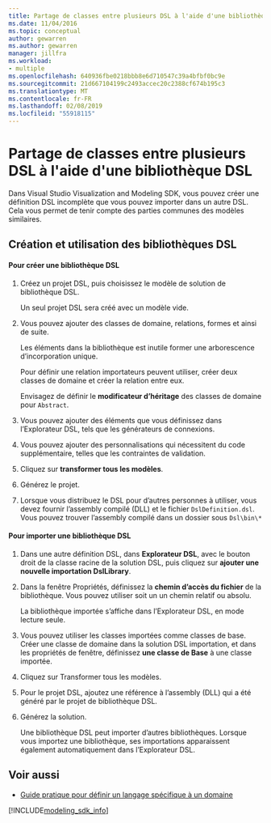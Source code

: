 ```yaml
---
title: Partage de classes entre plusieurs DSL à l'aide d'une bibliothèque DSL
ms.date: 11/04/2016
ms.topic: conceptual
author: gewarren
ms.author: gewarren
manager: jillfra
ms.workload:
- multiple
ms.openlocfilehash: 640936fbe0218bbb8e6d710547c39a4bfbf0bc9e
ms.sourcegitcommit: 21d667104199c2493accec20c2388cf674b195c3
ms.translationtype: MT
ms.contentlocale: fr-FR
ms.lasthandoff: 02/08/2019
ms.locfileid: "55918115"
---
```

# <a name="sharing-classes-between-dsls-by-using-a-dsl-library"></a>Partage de classes entre plusieurs DSL à l'aide d'une bibliothèque DSL
Dans Visual Studio Visualization and Modeling SDK, vous pouvez créer une définition DSL incomplète que vous pouvez importer dans un autre DSL. Cela vous permet de tenir compte des parties communes des modèles similaires.

## <a name="creating-and-using-dsl-libraries"></a>Création et utilisation des bibliothèques DSL

#### <a name="to-create-a-dsl-library"></a>Pour créer une bibliothèque DSL

1.  Créez un projet DSL, puis choisissez le modèle de solution de bibliothèque DSL.

     Un seul projet DSL sera créé avec un modèle vide.

2.  Vous pouvez ajouter des classes de domaine, relations, formes et ainsi de suite.

     Les éléments dans la bibliothèque est inutile former une arborescence d’incorporation unique.

     Pour définir une relation importateurs peuvent utiliser, créer deux classes de domaine et créer la relation entre eux.

     Envisagez de définir le **modificateur d’héritage** des classes de domaine pour `Abstract`.

3.  Vous pouvez ajouter des éléments que vous définissez dans l’Explorateur DSL, tels que les générateurs de connexions.

4.  Vous pouvez ajouter des personnalisations qui nécessitent du code supplémentaire, telles que les contraintes de validation.

5.  Cliquez sur **transformer tous les modèles**.

6.  Générez le projet.

7.  Lorsque vous distribuez le DSL pour d’autres personnes à utiliser, vous devez fournir l’assembly compilé (DLL) et le fichier `DslDefinition.dsl`. Vous pouvez trouver l’assembly compilé dans un dossier sous `Dsl\bin\*`

#### <a name="to-import-a-dsl-library"></a>Pour importer une bibliothèque DSL

1. Dans une autre définition DSL, dans **Explorateur DSL**, avec le bouton droit de la classe racine de la solution DSL, puis cliquez sur **ajouter une nouvelle importation DslLibrary**.

2. Dans la fenêtre Propriétés, définissez la **chemin d’accès du fichier** de la bibliothèque. Vous pouvez utiliser soit un un chemin relatif ou absolu.

    La bibliothèque importée s’affiche dans l’Explorateur DSL, en mode lecture seule.

3. Vous pouvez utiliser les classes importées comme classes de base. Créer une classe de domaine dans la solution DSL importation, et dans les propriétés de fenêtre, définissez **une classe de Base** à une classe importée.

4. Cliquez sur Transformer tous les modèles.

5. Pour le projet DSL, ajoutez une référence à l’assembly (DLL) qui a été généré par le projet de bibliothèque DSL.

6. Générez la solution.

   Une bibliothèque DSL peut importer d’autres bibliothèques. Lorsque vous importez une bibliothèque, ses importations apparaissent également automatiquement dans l’Explorateur DSL.

## <a name="see-also"></a>Voir aussi

- [Guide pratique pour définir un langage spécifique à un domaine](../modeling/how-to-define-a-domain-specific-language.md)

[!INCLUDE[modeling_sdk_info](includes/modeling_sdk_info.md)]
